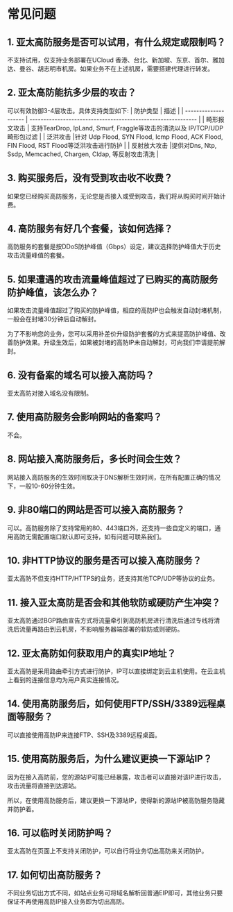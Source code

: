 

# 常见问题

## 1. 亚太高防服务是否可以试用，有什么规定或限制吗？

不支持试用，仅支持业务部署在UCloud 香港、台北、新加坡、东京、首尔、雅加达、曼谷、胡志明市机房。如果业务不在上述机房，需要搭建代理进行转发。

## 2. 亚太高防能抗多少层的攻击？

可以有效防御3-4层攻击。具体支持类型如下:
| 防护类型             | 描述                                                         |
| -------------------- | ------------------------------------------------------------ |
| 畸形报文攻击         | 支持TearDrop, IpLand, Smurf, Fraggle等攻击的清洗以及 IP/TCP/UDP畸形包过滤 |
| 泛洪攻击            |针对 Udp Flood, SYN Flood, Icmp Flood, ACK Flood, FIN Flood, RST Flood等泛洪攻击进行防护 |
| 反射放大攻击         |提供对Dns, Ntp, Ssdp, Memcached, Chargen,  Cldap, 等反射攻击清洗 |

## 3. 购买服务后，没有受到攻击收不收费？

如果您已经购买高防服务，无论您是否接入或受到攻击，我们将从购买时间开始计费。

## 4. 高防服务有好几个套餐，该如何选择？

高防服务的套餐是按DDoS防护峰值（Gbps）设定，建议选择防护峰值大于历史攻击流量峰值的套餐。

## 5. 如果遭遇的攻击流量峰值超过了已购买的高防服务防护峰值，该怎么办？

如果攻击流量峰值超过了购买的防护峰值，相应的高防IP也会触发自动封堵机制，一般会在封堵30分钟后自动解封。

为了不影响您的业务，您可以采用补差价升级防护套餐的方式来提高防护峰值、改善防护效果。升级生效后，如果被封堵的高防IP未自动解封，可向我们申请提前解封。

## 6. 没有备案的域名可以接入高防吗？

亚太高防对接入域名没有限制。

## 7. 使用高防服务会影响网站的备案吗？

不会。

## 8. 网站接入高防服务后，多长时间会生效？

网站接入高防服务的生效时间取决于DNS解析生效时间，在所有配置正确的情况下，一般10-60分钟生效。

## 9. 非80端口的网站是否可以接入高防服务？

可以。高防服务除了支持常用的80、443端口外，还支持一些自定义的端口，通用高防无需配置端口默认即可支持，如有问题可联系我们。

## 10. 非HTTP协议的服务是否可以接入高防服务？

亚太高防不但支持HTTP/HTTPS的业务，还支持其他TCP/UDP等协议的业务。

## 11. 接入亚太高防是否会和其他软防或硬防产生冲突？

亚太高防通过BGP路由宣告方式将流量牵引到高防机房进行清洗后通过专线将清洗后流量再路由到云机房，不影响服务器端部署的软防或则硬防。

## 12. 亚太高防如何获取用户的真实IP地址？

亚太高防是采用路由牵引方式进行防护，IP可以直接绑定到云主机使用。在云主机上看到的连接信息均为用户真实连接情况。

## 14. 使用高防服务后，如何使用FTP/SSH/3389远程桌面等服务？

可以直接使用高防IP来连接FTP、SSH及3389远程桌面。

## 15. 使用高防服务后，为什么建议更换一下源站IP？

因为在接入高防前，您的源站IP可能已经暴露，攻击者可以直接对该IP进行攻击，攻击流量将直接到达源站。

所以，在使用高防服务后，建议更换一下源站IP，使得新的源站IP被高防服务隐藏并防护着。

## 16. 可以临时关闭防护吗？

亚太高防在页面上不支持关闭防护，可以自行将业务切出高防来关闭防护。

## 17. 如何切出高防服务？

不同业务切出方式不同，如站点业务可将域名解析回普通EIP即可，其他业务只要保证不再使用高防IP接入业务即为切出高防。
